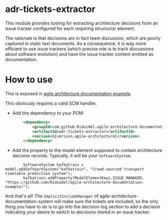 # adr-tickets-extractor
This module provides tooling for extracting architecture decisions from an issue tracker configured for each requiring structurizr element.

The rationale is that decisions are in fact team discussion, which are poorly captured in static text documents.
As a consequence, it is way more efficient to use issue trackers 
(which precise role is to track discussions about software evolution)
and have the issue tracker content emitted as documentation.

# How to use
This is exposed in [agile architecture documentation example](https://github.com/Riduidel/agile-architecture-documentation-example/).

This obviously requires a valid SCM handler.

* Add the dependency to your POM:

```xml
		<dependency>
			<groupId>com.github.Riduidel.agile-architecture-documentation-system</groupId>
			<artifactId>adr-tickets-extractor</artifactId>
			<version>${version.agile-architecture}</version>
		</dependency>

```

* Add the property to the model element supposed to contain architecture decision records. Typically, it will be your `SoftwareSystem`.

```
		SoftwareSystem kafkatrain = model.addSoftwareSystem("kafkatrain", "Crowd-sourced transport timetable prediction system");
		kafkatrain.addProperty(ModelElementKeys.ISSUE_MANAGER, "https://github.com/Riduidel/agile-architecture-documentation-example/");
```

And that's all! The `ImplicitIncludeManager` of agile-architecture-documentation-system will make sure the tickets are included, so the only thing you have to do is to go into the decision-log section to add a decision indicating your desire to switch to decisions stored in an issue tracker.